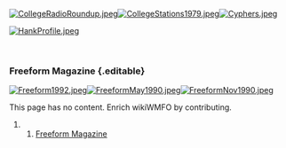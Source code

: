 [![CollegeRadioRoundup.jpeg](https://wiki.wmfo.org/@api/deki/files/240/=CollegeRadioRoundup.jpeg?size=webview)](https://wiki.wmfo.org/@api/deki/files/240/=CollegeRadioRoundup.jpeg "CollegeRadioRoundup.jpeg")[![CollegeStations1979.jpeg](https://wiki.wmfo.org/@api/deki/files/241/=CollegeStations1979.jpeg?size=webview)](https://wiki.wmfo.org/@api/deki/files/241/=CollegeStations1979.jpeg "CollegeStations1979.jpeg")[![Cyphers.jpeg](https://wiki.wmfo.org/@api/deki/files/242/=Cyphers.jpeg?size=webview)](https://wiki.wmfo.org/@api/deki/files/242/=Cyphers.jpeg "Cyphers.jpeg")

[![HankProfile.jpeg](https://wiki.wmfo.org/@api/deki/files/243/=HankProfile.jpeg?size=webview)](https://wiki.wmfo.org/@api/deki/files/243/=HankProfile.jpeg "HankProfile.jpeg")

 

### Freeform Magazine {.editable}

[![Freeform1992.jpeg](https://wiki.wmfo.org/@api/deki/files/244/=Freeform1992.jpeg?size=webview)](https://wiki.wmfo.org/@api/deki/files/244/=Freeform1992.jpeg "Freeform1992.jpeg")[![FreeformMay1990.jpeg](https://wiki.wmfo.org/@api/deki/files/247/=FreeformMay1990.jpeg?size=webview)](https://wiki.wmfo.org/@api/deki/files/247/=FreeformMay1990.jpeg "FreeformMay1990.jpeg")[![FreeformNov1990.jpeg](https://wiki.wmfo.org/@api/deki/files/246/=FreeformNov1990.jpeg?size=webview)](https://wiki.wmfo.org/@api/deki/files/246/=FreeformNov1990.jpeg "FreeformNov1990.jpeg")

This page has no content. Enrich wikiWMFO by contributing.

1.  1. [Freeform Magazine](#Freeform_Magazine)

